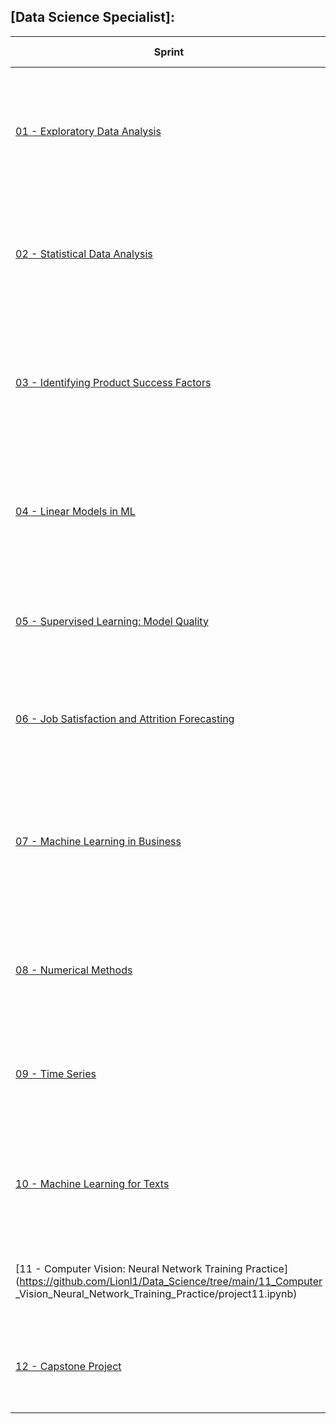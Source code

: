 ## [Data Science Specialist]:

| Sprint | Project Name | Project Goal | Libraries and Modules Used |
| ------- | ------------ | ------------ | --------------------------- |
| [01 - Exploratory Data Analysis](https://github.com/Lionl1/Data_Science/tree/main/01_Exploratory_Data_Analysis/project1.ipynb)  | Analysis of apartment sale advertisements | Analyze data from Yandex Real Estate to determine the market value of real estate objects in St. Petersburg and surrounding areas. | **`matplotlib`, `pandas`, `numpy`** |
| [02 - Statistical Data Analysis](https://github.com/Lionl1/Data_Science/tree/main/02_Statistical_Data_Analysis/project2.ipynb)  | Statistical data analysis | Analyze user data from a scooter rental service to test hypotheses aimed at increasing business profitability. | **`math`, `matplotlib`, `numpy`, `pandas`, `scipy`** |
| [03 - Identifying Product Success Factors](https://github.com/Lionl1/Data_Science/tree/main/03_Identifying_Product_Success_Factors/project3.ipynb) | Identifying product success factors | Identify patterns in historical sales data, user ratings, and platform genres to determine factors that contribute to game success. | **`matplotlib`, `numpy`, `seaborn`, `pandas`, `scipy`** |
| [04 - Linear Models in ML](https://github.com/Lionl1/Data_Science/tree/main/04_Linear_Models_in_ML/project4.ipynb) | Linear models in machine learning | Develop a machine learning model to manage risks and facilitate objective purchasing decisions. | **`matplotlib`, `numpy`, `seaborn`, `pandas`, `scipy`, `phik`, `sklearn`** |
| [05 - Supervised Learning: Model Quality](https://github.com/Lionl1/Data_Science/tree/main/05_Supervised_Learning/project5.ipynb) | Supervised learning: model quality | Create a personalized offer solution for regular customers to enhance their purchasing activity. | **`matplotlib`, `numpy`, `seaborn`, `pandas`, `scipy`, `phik`, `sklearn`, `shap`, `pipeline`** |
| [06 - Job Satisfaction and Attrition Forecasting](https://github.com/Lionl1/Data_Science/tree/main/06_Job_satisfaction_rate/project6.ipynb) | Capstone Project #2: Job Satisfaction and Attrition Forecasting | Build models to predict employee satisfaction and attrition based on customer data. | **`matplotlib`, `numpy`, `seaborn`, `pandas`, `scipy`, `phik`, `sklearn`, `pipeline`** |
| [07 - Machine Learning in Business](https://github.com/Lionl1/Data_Science/tree/main/07_Machine_Learning_n_Business/project7.ipynb) | Machine learning in business | Develop a model to identify regions for profitable extraction and analyze potential profits and risks using Bootstrap techniques. | **`matplotlib`, `numpy`, `seaborn`, `pandas`, `scipy`, `phik`, `sklearn`, `pipeline`** |
| [08 - Numerical Methods](https://github.com/Lionl1/Data_Science/tree/main/08_Numerical_Methods/project8.ipynb) | Numerical methods | Create a model to determine car prices based on technical specifications and configurations. | **`matplotlib`, `numpy`, `seaborn`, `pandas`, `scipy`, `phik`, `sklearn`, `pipeline`, `time`, `catboost`, `lightgbm`** |
| [09 - Time Series](https://github.com/Lionl1/Data_Science/tree/main/09_Time_Series/project9.ipynb) | Time series forecasting | Forecast the number of taxi orders at airports to optimize driver availability during peak hours. | **`os`, `matplotlib`, `numpy`, `statsmodels.tsa`, `pandas`, `RandomizedSearchCV`, `sklearn`, `pipeline`, `time`, `TimeSeriesSplit`, `DecisionTreeRegressor`, `lightgbm`** |
| [10 - Machine Learning for Texts](https://github.com/Lionl1/Data_Science/tree/main/10_Machine_Learning_for_Texts/project10.ipynb) | Machine learning for texts | Develop a tool to identify toxic comments in product descriptions for moderation in the online store "WikiShop". | **`os`, `matplotlib`, `numpy`, `nltk`, `pandas`, `RandomizedSearchCV`, `sklearn`, `pipeline`, `tqdm`, `wordcloud`, `lightgbm`** |
| [11 - Computer Vision: Neural Network Training Practice](https://github.com/Lionl1/Data_Science/tree/main/11_Computer _Vision_Neural_Network_Training_Practice/project11.ipynb) | Computer vision: neural network training practice | Train a neural network for age recognition based on photographs. | **`seaborn`, `keras`, `pandas`** |
| [12 - Capstone Project](https://github.com/Lionl1/Data_Science/tree/main/12_Capstone_Project/project12.ipynb) | Capstone project | Develop a comprehensive solution integrating various data science techniques. | **TBD** |
